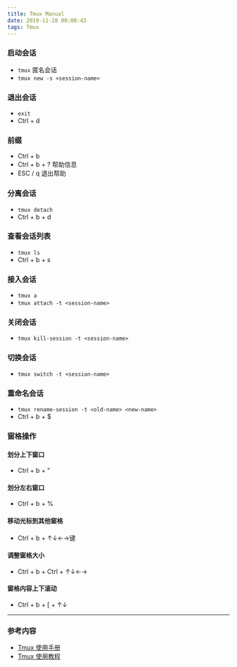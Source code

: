 ```yaml
---
title: Tmux Manual
date: 2019-11-28 00:08:43
tags: Tmux
---
```


### 启动会话

- `tmux` 匿名会话
- `tmux new -s <session-name>`

### 退出会话

- `exit`
- Ctrl + d

### 前缀

- Ctrl + b
- Ctrl + b + ?  帮助信息
- ESC / q   退出帮助

### 分离会话

- `tmux detach`
- Ctrl + b + d

### 查看会话列表

- `tmux ls`
- Ctrl + b + s

### 接入会话

- `tmux a` 
- `tmux attach -t <session-name>`

### 关闭会话

- `tmux kill-session -t <session-name>`

### 切换会话

- `tmux switch -t <session-name>`

### 重命名会话

- `tmux rename-session -t <old-name> <new-name>`
- Ctrl + b + $

### 窗格操作

#### 划分上下窗口
- Ctrl + b + "   

#### 划分左右窗口
- Ctrl + b + %

#### 移动光标到其他窗格
- Ctrl + b + ↑↓←→键

#### 调整窗格大小
- Ctrl + b + Ctrl + ↑↓←→

#### 窗格内容上下滚动
- Ctrl + b + [ + ↑↓   

---

### 参考内容
- [Tmux 使用手册](http://louiszhai.github.io/2017/09/30/tmux/)
- [Tmux 使用教程](https://www.ruanyifeng.com/blog/2019/10/tmux.html)